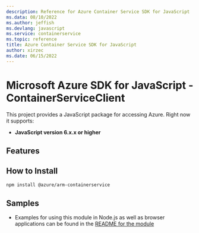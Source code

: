 ```yaml
---
description: Reference for Azure Container Service SDK for JavaScript
ms.data: 08/10/2022
ms.author: jeffish
ms.devlang: javascript
ms.service: containerservice
ms.topic: reference
title: Azure Container Service SDK for JavaScript
author: xirzec
ms.date: 06/15/2022
---
```

# Microsoft Azure SDK for JavaScript - ContainerServiceClient
This project provides a JavaScript package for accessing Azure. Right now it supports:
- **JavaScript version 6.x.x or higher**

## Features


## How to Install

```bash
npm install @azure/arm-containerservice
```

## Samples

* Examples for using this module in Node.js as well as browser applications can be found in the [README for the module](https://www.npmjs.com/package/@azure/arm-containerservice)